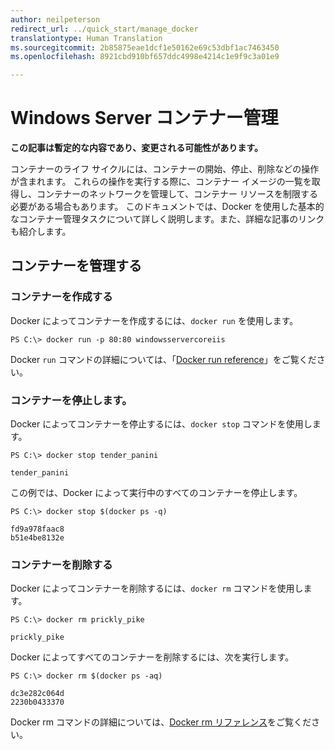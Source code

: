 ```yaml
---
author: neilpeterson
redirect_url: ../quick_start/manage_docker
translationtype: Human Translation
ms.sourcegitcommit: 2b85875eae1dcf1e50162e69c53dbf1ac7463450
ms.openlocfilehash: 8921cbd910bf657ddc4998e4214c1e9f9c3a01e9

---
```


# Windows Server コンテナー管理

**この記事は暫定的な内容であり、変更される可能性があります。** 

コンテナーのライフ サイクルには、コンテナーの開始、停止、削除などの操作が含まれます。 これらの操作を実行する際に、コンテナー イメージの一覧を取得し、コンテナーのネットワークを管理して、コンテナー リソースを制限する必要がある場合もあります。 このドキュメントでは、Docker を使用した基本的なコンテナー管理タスクについて詳しく説明します。また、詳細な記事のリンクも紹介します。 

## コンテナーを管理する

### コンテナーを作成する

Docker によってコンテナーを作成するには、`docker run` を使用します。

```none
PS C:\> docker run -p 80:80 windowsservercoreiis
```

Docker `run` コマンドの詳細については、「[Docker run reference]( https://docs.docker.com/engine/reference/run/)」をご覧ください。

### コンテナーを停止します。

Docker によってコンテナーを停止するには、`docker stop` コマンドを使用します。

```none
PS C:\> docker stop tender_panini

tender_panini
```

この例では、Docker によって実行中のすべてのコンテナーを停止します。

```none
PS C:\> docker stop $(docker ps -q)

fd9a978faac8
b51e4be8132e
```

### コンテナーを削除する

Docker によってコンテナーを削除するには、`docker rm` コマンドを使用します。

```none
PS C:\> docker rm prickly_pike

prickly_pike
``` 

Docker によってすべてのコンテナーを削除するには、次を実行します。

```none
PS C:\> docker rm $(docker ps -aq)

dc3e282c064d
2230b0433370
```

Docker rm コマンドの詳細については、[Docker rm リファレンス](https://docs.docker.com/engine/reference/commandline/rm/)をご覧ください。



<!--HONumber=Jun16_HO4-->


